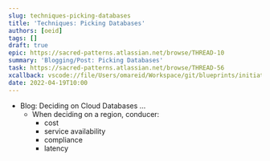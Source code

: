 ```yaml
---
slug: techniques-picking-databases
title: 'Techniques: Picking Databases'
authors: [oeid]
tags: []
draft: true
epic: https://sacred-patterns.atlassian.net/browse/THREAD-10
summary: 'Blogging/Post: Picking Databases'
task: https://sacred-patterns.atlassian.net/browse/THREAD-56
xcallback: vscode://file/Users/omareid/Workspace/git/blueprints/initiatives/blog-post-picking-databases.md:1
date: 2022-04-19T10:00
---
```


- Blog: Deciding on Cloud Databases …
	- When deciding on a region, conducer:
		- cost
		- service availability
		- compliance
		- latency